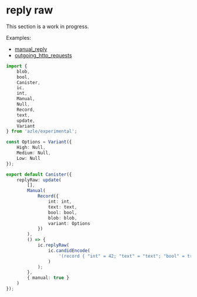# reply raw

This section is a work in progress.

Examples:

-   [manual_reply](https://github.com/demergent-labs/azle/tree/main/examples/manual_reply)
-   [outgoing_http_requests](https://github.com/demergent-labs/azle/tree/main/examples/outgoing_http_requests)

```typescript
import {
    blob,
    bool,
    Canister,
    ic,
    int,
    Manual,
    Null,
    Record,
    text,
    update,
    Variant
} from 'azle/experimental';

const Options = Variant({
    High: Null,
    Medium: Null,
    Low: Null
});

export default Canister({
    replyRaw: update(
        [],
        Manual(
            Record({
                int: int,
                text: text,
                bool: bool,
                blob: blob,
                variant: Options
            })
        ),
        () => {
            ic.replyRaw(
                ic.candidEncode(
                    '(record { "int" = 42; "text" = "text"; "bool" = true; "blob" = blob "Surprise!"; "variant" = variant { Medium } })'
                )
            );
        },
        { manual: true }
    )
});
```
